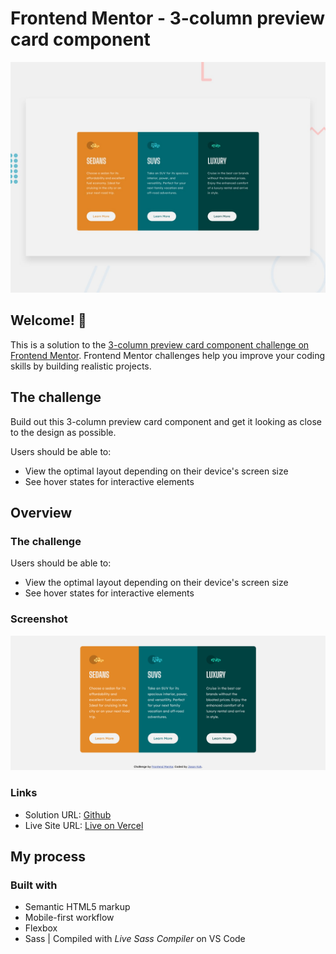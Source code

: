 # Frontend Mentor - 3-column preview card component

![Design preview for the 3-column preview card component coding challenge](./design/desktop-preview.jpg)

## Welcome! 👋

This is a solution to the [3-column preview card component challenge on Frontend Mentor](https://www.frontendmentor.io/challenges/3column-preview-card-component-pH92eAR2-). Frontend Mentor challenges help you improve your coding skills by building realistic projects. 

## The challenge

Build out this 3-column preview card component and get it looking as close to the design as possible.

Users should be able to:

- View the optimal layout depending on their device's screen size
- See hover states for interactive elements

## Overview

### The challenge

Users should be able to:

- View the optimal layout depending on their device's screen size
- See hover states for interactive elements

### Screenshot

![Screenshot](./design/screenshot.png)

### Links

- Solution URL: [Github](https://github.com/jasonkwm/3-column-preview-card-component-main)
- Live Site URL: [Live on Vercel](https://3-column-preview-card-component-main-sand.vercel.app/)

## My process

### Built with

- Semantic HTML5 markup
- Mobile-first workflow
- Flexbox
- Sass | Compiled with *Live Sass Compiler* on VS Code 

